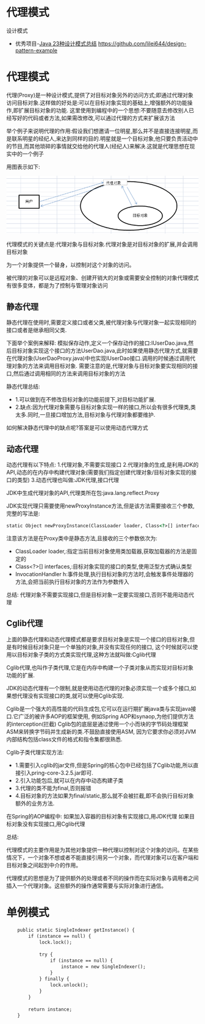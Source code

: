 # 代理模式

设计模式
- 优秀项目-[Java 23种设计模式总结](https://lilei644.github.io/2018/06/21/2018-06-21/)
  https://github.com/lilei644/design-pattern-example 


# 代理模式
代理(Proxy)是一种设计模式,提供了对目标对象另外的访问方式;即通过代理对象访问目标对象.这样做的好处是:可以在目标对象实现的基础上,增强额外的功能操作,即扩展目标对象的功能.
这里使用到编程中的一个思想:不要随意去修改别人已经写好的代码或者方法,如果需改修改,可以通过代理的方式来扩展该方法

举个例子来说明代理的作用:假设我们想邀请一位明星,那么并不是直接连接明星,而是联系明星的经纪人,来达到同样的目的.明星就是一个目标对象,他只要负责活动中的节目,而其他琐碎的事情就交给他的代理人(经纪人)来解决.这就是代理思想在现实中的一个例子

用图表示如下:

![proxy-pattern](src/main/resources/static/img/proxy-pattern.png)

代理模式的关键点是:代理对象与目标对象.代理对象是对目标对象的扩展,并会调用目标对象

为一个对象提供一个替身，以控制对这个对象的访问。

被代理的对象可以是远程对象、创建开销大的对象或需要安全控制的对象代理模式有很多变体，都是为了控制与管理对象访问

## 静态代理
静态代理在使用时,需要定义接口或者父类,被代理对象与代理对象一起实现相同的接口或者是继承相同父类.

下面举个案例来解释:
模拟保存动作,定义一个保存动作的接口:IUserDao.java,然后目标对象实现这个接口的方法UserDao.java,此时如果使用静态代理方式,就需要在代理对象(UserDaoProxy.java)中也实现IUserDao接口.调用的时候通过调用代理对象的方法来调用目标对象.
需要注意的是,代理对象与目标对象要实现相同的接口,然后通过调用相同的方法来调用目标对象的方法

静态代理总结:
- 1.可以做到在不修改目标对象的功能前提下,对目标功能扩展.
- 2.缺点:因为代理对象需要与目标对象实现一样的接口,所以会有很多代理类,类太多.同时,一旦接口增加方法,目标对象与代理对象都要维护.

如何解决静态代理中的缺点呢?答案是可以使用动态代理方式

## 动态代理
动态代理有以下特点:
1.代理对象,不需要实现接口
2.代理对象的生成,是利用JDK的API,动态的在内存中构建代理对象(需要我们指定创建代理对象/目标对象实现的接口的类型)
3.动态代理也叫做:JDK代理,接口代理

JDK中生成代理对象的API,代理类所在包:java.lang.reflect.Proxy

JDK实现代理只需要使用newProxyInstance方法,但是该方法需要接收三个参数,完整的写法是:
```html
static Object newProxyInstance(ClassLoader loader, Class<?>[] interfaces,InvocationHandler h )
```

注意该方法是在Proxy类中是静态方法,且接收的三个参数依次为:

- ClassLoader loader,:指定当前目标对象使用类加载器,获取加载器的方法是固定的
- Class<?>[] interfaces,:目标对象实现的接口的类型,使用泛型方式确认类型
- InvocationHandler h:事件处理,执行目标对象的方法时,会触发事件处理器的方法,会把当前执行目标对象的方法作为参数传入

总结:
代理对象不需要实现接口,但是目标对象一定要实现接口,否则不能用动态代理

## Cglib代理

上面的静态代理和动态代理模式都是要求目标对象是实现一个接口的目标对象,但是有时候目标对象只是一个单独的对象,并没有实现任何的接口,
这个时候就可以使用以目标对象子类的方式类实现代理,这种方法就叫做:Cglib代理

Cglib代理,也叫作子类代理,它是在内存中构建一个子类对象从而实现对目标对象功能的扩展.

JDK的动态代理有一个限制,就是使用动态代理的对象必须实现一个或多个接口,如果想代理没有实现接口的类,就可以使用Cglib实现.

Cglib是一个强大的高性能的代码生成包,它可以在运行期扩展java类与实现java接口.它广泛的被许多AOP的框架使用,
例如Spring AOP和synaop,为他们提供方法的interception(拦截)
Cglib包的底层是通过使用一个小而块的字节码处理框架ASM来转换字节码并生成新的类.不鼓励直接使用ASM,
因为它要求你必须对JVM内部结构包括class文件的格式和指令集都很熟悉.

Cglib子类代理实现方法:

- 1.需要引入cglib的jar文件,但是Spring的核心包中已经包括了Cglib功能,所以直接引入pring-core-3.2.5.jar即可.
- 2.引入功能包后,就可以在内存中动态构建子类
- 3.代理的类不能为final,否则报错
- 4.目标对象的方法如果为final/static,那么就不会被拦截,即不会执行目标对象额外的业务方法.

在Spring的AOP编程中:
如果加入容器的目标对象有实现接口,用JDK代理
如果目标对象没有实现接口,用Cglib代理

总结:

代理模式的主要作用是为其他对象提供一种代理以控制对这个对象的访问。在某些情况下，一个对象不想或者不能直接引用另一个对象，而代理对象可以在客户端和目标对象之间起到中介的作用。

代理模式的思想是为了提供额外的处理或者不同的操作而在实际对象与调用者之间插入一个代理对象。这些额外的操作通常需要与实际对象进行通信。

# 单例模式
```
    public static SingleIndexer getInstance() {
        if (instance == null) {
            lock.lock();

            try {
                if (instance == null) {
                    instance = new SingleIndexer();
                }
            } finally {
                lock.unlock();
            }
        }

        return instance;
    }
```






